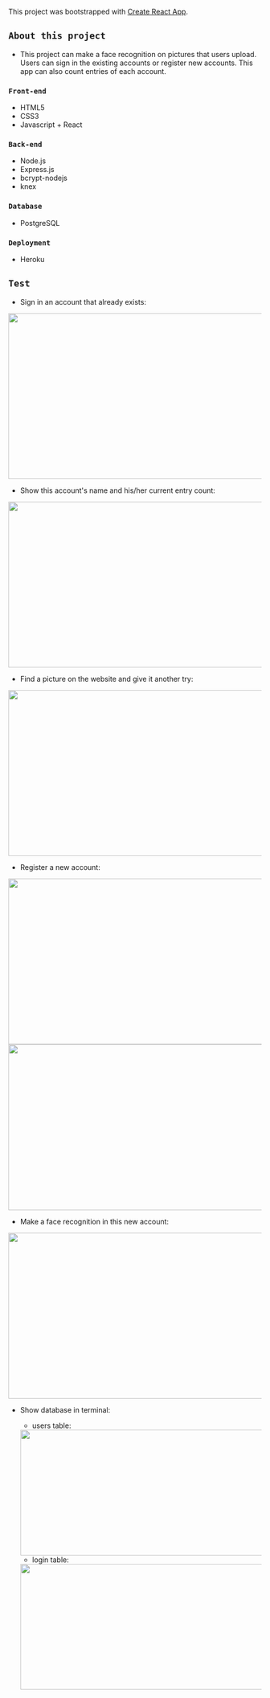 This project was bootstrapped with [Create React App](https://github.com/facebook/create-react-app).

## `About this project`
* This project can make a face recognition on pictures that users upload. Users can sign in the existing accounts or register new accounts. This app can also count entries of each account.

### `Front-end`
* HTML5
* CSS3
* Javascript + React

### `Back-end`
* Node.js
* Express.js
* bcrypt-nodejs
* knex

### `Database`
* PostgreSQL

### `Deployment`
* Heroku

## `Test`
* Sign in an account that already exists:
<div align = center>
 <img width="600" height="330" src="https://github.com/YueLiu-ada/README-imgs/blob/master/signin.jpeg"/>
</div>

* Show this account's name and his/her current entry count:
<div align = center>
 <img width="600" height="330" src="https://github.com/YueLiu-ada/README-imgs/blob/master/2.jpeg"/>
</div>

* Find a picture on the website and give it another try:
<div align = center>
 <img width="600" height="330" src="https://github.com/YueLiu-ada/README-imgs/blob/master/3.jpeg"/>
</div>

* Register a new account:
<div align = center>
 <img width="600" height="330" src="https://github.com/YueLiu-ada/README-imgs/blob/master/register.jpeg"/>
</div>

<div align = center>
 <img width="600" height="330" src="https://github.com/YueLiu-ada/README-imgs/blob/master/reg3.jpeg"/>
</div>

* Make a face recognition in this new account:
<div align = center>
 <img width="600" height="330" src="https://github.com/YueLiu-ada/README-imgs/blob/master/reg4.jpeg"/>
</div>

* Show database in terminal:
  * users table:
  <div align = center>
   <img width="600" height="250" src="https://github.com/YueLiu-ada/README-imgs/blob/master/db1.jpeg"/>
  </div>

  * login table:
  <div align = center>
   <img width="600" height="250" src="https://github.com/YueLiu-ada/README-imgs/blob/master/db2.jpeg"/>
  </div>
